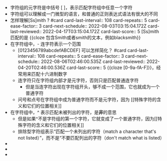 - 字符组的元字符是中括号 [ ]，表示匹配字符组中任意一个字符
- 字符组可以理解成一门微型的语言，和普通的正则表达式语法有很大的不同
- 怎样理解[Ss]mith ? #card
  card-last-interval:: 108
  card-repeats:: 5
  card-ease-factor:: 3
  card-next-schedule:: 2022-08-03T03:15:04.172Z
  card-last-reviewed:: 2022-04-17T03:15:04.172Z
  card-last-score:: 5
  [Ss]mith 匹配的是 {{cloze 包含Smith或者smith的文本，例如blacksmith}}
- 在字符组中，- 连字符表示一个范围
	- [0123456789abcdefABCDEF] 可以怎样简化？ #card
	  card-last-interval:: 108
	  card-repeats:: 5
	  card-ease-factor:: 3
	  card-next-schedule:: 2022-08-06T02:46:00.535Z
	  card-last-reviewed:: 2022-04-20T02:46:00.536Z
	  card-last-score:: 5
	  {{cloze [0-9a-fA-F]}}，经常用来匹配十六进制数字
	- 连字符只在字符组内部才是元字符，否则只是匹配普通连字符
		- 但是当连字符出现在字符组开头，够不成一个范围，它也就成为一个普通字符
	- 问号和点号在字符组中成为普通字符而不是元字符，因为 [[特殊字符的含义和它们的位置相关]]
- 在字符组中，^ 表示匹配未被列出的字符，是**非**的意思
	- 但是如果^不是字符组的第一个字符，它就变成了一个普通字符，因为[[特殊字符的含义和它们的位置相关]]
	- 排除型字符组表示“匹配一个未列出的字符（match a character that's not listed）”，而不是“不要匹配列出的字符（don't match what is listed）
-
-
-
